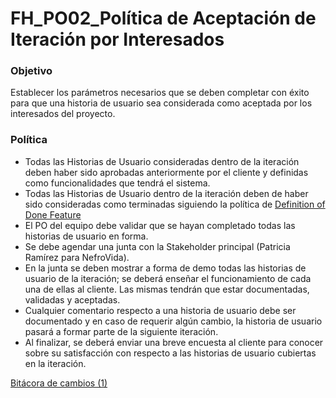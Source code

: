 # FH_PO02_Política de Aceptación de Iteración por Interesados

### Objetivo

Establecer los parámetros necesarios que se deben completar con éxito para que una historia de usuario sea considerada como aceptada por los interesados del proyecto.

### Política

- Todas las Historias de Usuario consideradas dentro de la iteración deben haber sido aprobadas anteriormente por el cliente y definidas como funcionalidades que tendrá el sistema.
- Todas las Historias de Usuario dentro de la iteración deben de haber sido consideradas como terminadas siguiendo la política de [Definition of Done Feature](https://docs.google.com/document/d/1nS5IOKLR2uD1_XkrODQ3EpicWOyqKYjn2eSCvauby0Y/edit)
- El PO del equipo debe validar que se hayan completado todas las historias de usuario en forma.
- Se debe agendar una junta con la Stakeholder principal (Patricia Ramírez para NefroVida).
- En la junta se deben mostrar a forma de demo todas las historias de usuario de la iteración; se deberá enseñar el funcionamiento de cada una de ellas al cliente. Las mismas tendrán que estar documentadas, validadas y aceptadas.
- Cualquier comentario respecto a una historia de usuario debe ser documentado y en caso de requerir algún cambio, la historia de usuario pasará a formar parte de la siguiente iteración.
- Al finalizar, se deberá enviar una breve encuesta al cliente para conocer sobre su satisfacción con respecto a las historias de usuario cubiertas en la iteración.

[Bitácora de cambios (1)](FH_PO02_Poli%CC%81tica%20de%20Aceptacio%CC%81n%20de%20Iteracio%CC%81n%20por%209b5e93947cb34c6a8840d67ee90281c5/Bita%CC%81cora%20de%20cambios%20(1)%20eb491e2778bd467dae2081648454ed09.csv)